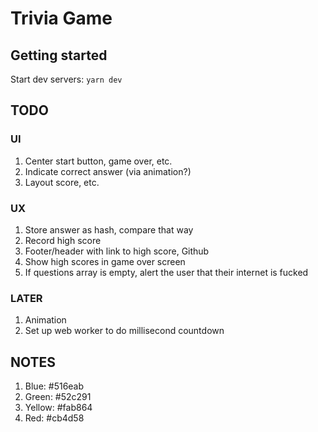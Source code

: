 # Trivia Game

## Getting started

Start dev servers: `yarn dev`

## TODO

### UI

1.  Center start button, game over, etc.
2.  Indicate correct answer (via animation?)
3.  Layout score, etc.

### UX

1.  Store answer as hash, compare that way
2.  Record high score
3.  Footer/header with link to high score, Github
4.  Show high scores in game over screen
5.  If questions array is empty, alert the user that their internet is fucked

### LATER

1. Animation
2. Set up web worker to do millisecond countdown

## NOTES

1. Blue: #516eab
2. Green: #52c291
3. Yellow: #fab864
4. Red: #cb4d58
